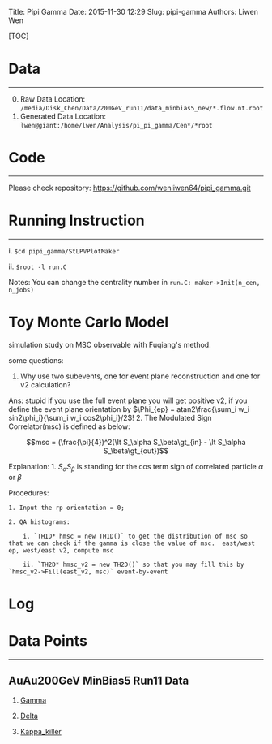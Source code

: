 Title: Pipi Gamma
Date: 2015-11-30 12:29
Slug: pipi-gamma
Authors: Liwen Wen

[TOC]

# Data 
---
0. Raw Data Location: `/media/Disk_Chen/Data/200GeV_run11/data_minbias5_new/*.flow.nt.root`
1. Generated Data Location: `lwen@giant:/home/lwen/Analysis/pi_pi_gamma/Cen*/*root`

# Code
---

Please check repository: https://github.com/wenliwen64/pipi_gamma.git

# Running Instruction
---

i. `$cd pipi_gamma/StLPVPlotMaker`

ii. `$root -l run.C`

Notes: You can change the centrality number in `run.C: maker->Init(n_cen, n_jobs)`

# Toy Monte Carlo Model

simulation study on MSC observable with Fuqiang's method.

some questions:
   1. Why use two subevents, one for event plane reconstruction and one for v2 calculation?

   Ans: stupid if you use the full event plane you will get positive v2, if you define the event plane orientation by $\Phi_{ep} = atan2\frac{\sum_i w_i sin2\phi_i}{\sum_i w_i cos2\phi_i}/2$!
   2. 
The Modulated Sign Correlator(msc) is defined as below:

$$msc = (\frac{\pi}{4})^2(\lt S_\alpha S_\beta\gt_{in} - \lt S_\alpha S_\beta\gt_{out})$$

Explanation: 
    1. $S_\alpha S_\beta$ is standing for the cos term sign of correlated particle $\alpha$ or $\beta$    

Procedures: 

    1. Input the rp orientation = 0;  

    2. QA histograms:

        i. `TH1D* hmsc = new TH1D()` to get the distribution of msc so that we can check if the gamma is close the value of msc.  east/west ep, west/east v2, compute msc 

        ii. `TH2D* hmsc_v2 = new TH2D()` so that you may fill this by `hmsc_v2->Fill(east_v2, msc)` event-by-event

# Log

# Data Points
----

## AuAu200GeV MinBias5 Run11 Data
                     
1. [Gamma]({filename}/data/gamma_pipi_auau200GeVminb5Run11.txt)

2. [Delta]({filename}/data/delta_pipi_auau200GeVminb5Run11.txt)

3. [Kappa_killer]({filename}/data/kk_pipi_auau200GeVminb5Run11.txt)
